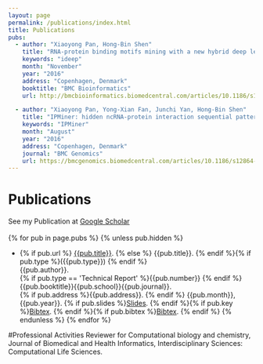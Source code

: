 ```yaml
---
layout: page
permalink: /publications/index.html
title: Publications
pubs:
  - author: "Xiaoyong Pan, Hong-Bin Shen"
    title: "RNA-protein binding motifs mining with a new hybrid deep learning based cross-domain knowledge integration approach"
    keywords: "ideep"
    month: "November"
    year: "2016"
    address: "Copenhagen, Denmark"
    booktitle: "BMC Bioinformatics"
    url: http://bmcbioinformatics.biomedcentral.com/articles/10.1186/s12859-017-1561-8

  - author: "Xiaoyong Pan, Yong-Xian Fan, Junchi Yan, Hong-Bin Shen"
    title: "IPMiner: hidden ncRNA-protein interaction sequential pattern mining with stacked autoencoder for accurate computational prediction"
    keywords: "IPMiner"
    month: "August"
    year: "2016"
    address: "Copenhagen, Denmark"
    journal: "BMC Genomics"
    url: https://bmcgenomics.biomedcentral.com/articles/10.1186/s12864-016-2931-8
---
```




# Publications
See my Publication at <a href="https://scholar.google.com/citations?hl=en&user=Yis2IzgAAAAJ">Google Scholar</a> <br><br>
{% for pub in page.pubs %}
{% unless pub.hidden %}
  - {% if pub.url %} [{{pub.title}}]({{pub.url}}).
    {% else %} {{pub.title}}.
    {% endif %}{% if pub.type %}({{pub.type}})
    {% endif %}<br>
    {{pub.author}}.<br>
    {% if pub.type == 'Technical Report' %}{{pub.number}}
    {% endif %}{{pub.booktitle}}{{pub.school}}{{pub.journal}}.<br>
    {% if pub.address %}{{pub.address}}.
    {% endif %} {{pub.month}}, {{pub.year}}. {% if pub.slides %}[Slides]({{pub.slides}}).
    {% endif %}{% if pub.key %}[Bibtex](http://groups.csail.mit.edu/commit/bibtex.cgi?key={{pub.key}}).
    {% endif %}{% if pub.bibtex %}[Bibtex]({{pub.bibtex}}).
    {% endif %}
{% endunless %}
{% endfor %}

#Professional Activities
Reviewer for Computational biology and chemistry, Journal of Biomedical and Health Informatics, Interdisciplinary Sciences: Computational Life Sciences.

